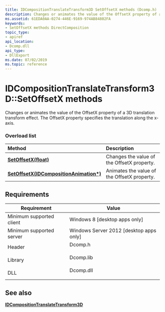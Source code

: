 ```yaml
---
title: IDCompositionTranslateTransform3D SetOffsetX methods (Dcomp.h)
description: Changes or animates the value of the OffsetX property of a 3D translation transform effect.
ms.assetid: 61EDA0AA-0274-446E-9169-974AB84802FA
keywords:
- SetOffsetX methods DirectComposition
topic_type:
- apiref
api_location:
- Dcomp.dll
api_type:
- DllExport
ms.date: 07/02/2019
ms.topic: reference
---
```


# IDCompositionTranslateTransform3D::SetOffsetX methods

Changes or animates the value of the OffsetX property of a 3D translation transform effect. The OffsetX property specifies the translation along the x-axis.

### Overload list



| Method                                                                                                              | Description                                            |
|:--------------------------------------------------------------------------------------------------------------------|:-------------------------------------------------------|
| [**SetOffsetX(float)**](/windows/win32/api/dcomp/nf-dcomp-idcompositiontranslatetransform3d-setoffsetx(float))                                     | Changes the value of the OffsetX property.<br/>  |
| [**SetOffsetX(IDCompositionAnimation\*)**](/windows/win32/api/dcomp/nf-dcomp-idcompositiontranslatetransform3d-setoffsetx(idcompositionanimation)) | Animates the value of the OffsetX property.<br/> |



## Requirements



| Requirement | Value |
|-------------------------------------|--------------------------------------------------------------------------------------|
| Minimum supported client<br/> | Windows 8 \[desktop apps only\]<br/>                                           |
| Minimum supported server<br/> | Windows Server 2012 \[desktop apps only\]<br/>                                 |
| Header<br/>                   | <dl> <dt>Dcomp.h</dt> </dl>   |
| Library<br/>                  | <dl> <dt>Dcomp.lib</dt> </dl> |
| DLL<br/>                      | <dl> <dt>Dcomp.dll</dt> </dl> |



## See also

<dl> <dt>

[**IDCompositionTranslateTransform3D**](/windows/win32/api/dcomp/nn-dcomp-idcompositiontranslatetransform3d)
</dt> </dl>

